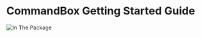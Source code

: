 # CommandBox Getting Started Guide

<img src="../images/getting_started/in_the_package.png" alt="In The Package" />